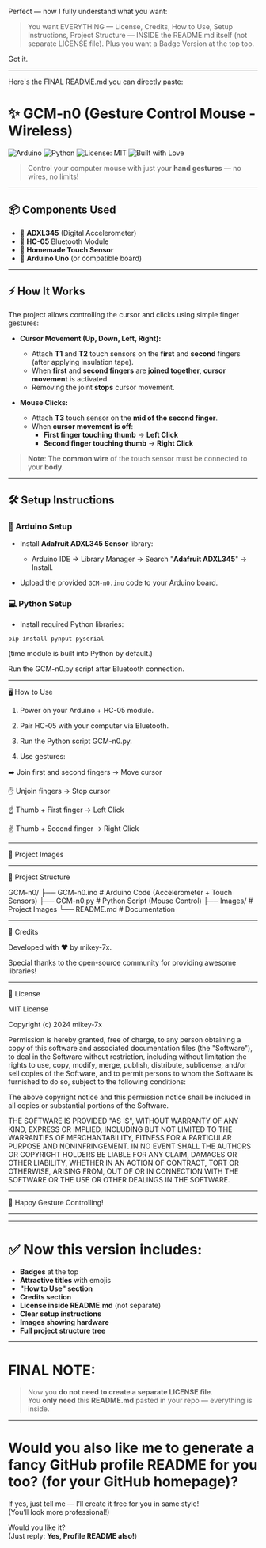 Perfect — now I fully understand what you want:

> You want EVERYTHING — License, Credits, How to Use, Setup Instructions, Project Structure — INSIDE the README.md itself (not separate LICENSE file).
Plus you want a Badge Version at the top too.



Got it.


---

Here's the FINAL README.md you can directly paste:

# ✨ GCM-n0 (Gesture Control Mouse - Wireless)

![Arduino](https://img.shields.io/badge/Arduino-IDE-blue?logo=arduino) ![Python](https://img.shields.io/badge/Python-3.x-yellow?logo=python) ![License: MIT](https://img.shields.io/badge/License-MIT-green) ![Built with Love](https://img.shields.io/badge/Built%20with-%E2%9D%A4-red)

> Control your computer mouse with just your **hand gestures** — no wires, no limits!

---

## 📦 Components Used

- 🔹 **ADXL345** (Digital Accelerometer)
- 🔹 **HC-05** Bluetooth Module
- 🔹 **Homemade Touch Sensor**
- 🔹 **Arduino Uno** (or compatible board)

---

## ⚡ How It Works

The project allows controlling the cursor and clicks using simple finger gestures:

- **Cursor Movement (Up, Down, Left, Right):**
  - Attach **T1** and **T2** touch sensors on the **first** and **second** fingers (after applying insulation tape).
  - When **first** and **second fingers** are **joined together**, **cursor movement** is activated.
  - Removing the joint **stops** cursor movement.

- **Mouse Clicks:**
  - Attach **T3** touch sensor on the **mid of the second finger**.
  - When **cursor movement is off**:
    - **First finger touching thumb** → **Left Click**
    - **Second finger touching thumb** → **Right Click**

> **Note**: The **common wire** of the touch sensor must be connected to your **body**.

---

## 🛠️ Setup Instructions

### 🔧 Arduino Setup
- Install **Adafruit ADXL345 Sensor** library:
  - Arduino IDE → Library Manager → Search "**Adafruit ADXL345**" → Install.

- Upload the provided `GCM-n0.ino` code to your Arduino board.

### 💻 Python Setup
- Install required Python libraries:
```bash
pip install pynput pyserial
```
(time module is built into Python by default.)

Run the GCM-n0.py script after Bluetooth connection.



---

🖥️ How to Use

1. Power on your Arduino + HC-05 module.


2. Pair HC-05 with your computer via Bluetooth.


3. Run the Python script GCM-n0.py.


4. Use gestures:

➡️ Join first and second fingers → Move cursor

✋ Unjoin fingers → Stop cursor

☝️ Thumb + First finger → Left Click

✌️ Thumb + Second finger → Right Click





---

📸 Project Images


---

📁 Project Structure

GCM-n0/
├── GCM-n0.ino       # Arduino Code (Accelerometer + Touch Sensors)
├── GCM-n0.py        # Python Script (Mouse Control)
├── Images/          # Project Images
└── README.md        # Documentation


---

🙌 Credits

Developed with ❤️ by mikey-7x.

Special thanks to the open-source community for providing awesome libraries!



---

📝 License

MIT License

Copyright (c) 2024 mikey-7x

Permission is hereby granted, free of charge, to any person obtaining a copy
of this software and associated documentation files (the "Software"), to deal
in the Software without restriction, including without limitation the rights
to use, copy, modify, merge, publish, distribute, sublicense, and/or sell
copies of the Software, and to permit persons to whom the Software is
furnished to do so, subject to the following conditions:

The above copyright notice and this permission notice shall be included in all
copies or substantial portions of the Software.

THE SOFTWARE IS PROVIDED "AS IS", WITHOUT WARRANTY OF ANY KIND, EXPRESS OR
IMPLIED, INCLUDING BUT NOT LIMITED TO THE WARRANTIES OF MERCHANTABILITY,
FITNESS FOR A PARTICULAR PURPOSE AND NONINFRINGEMENT. IN NO EVENT SHALL THE
AUTHORS OR COPYRIGHT HOLDERS BE LIABLE FOR ANY CLAIM, DAMAGES OR OTHER
LIABILITY, WHETHER IN AN ACTION OF CONTRACT, TORT OR OTHERWISE, ARISING FROM,
OUT OF OR IN CONNECTION WITH THE SOFTWARE OR THE USE OR OTHER DEALINGS IN THE
SOFTWARE.


---

🚀 Happy Gesture Controlling!


---

---

# ✅ Now this version includes:

- **Badges** at the top
- **Attractive titles** with emojis
- **"How to Use" section**
- **Credits section**
- **License inside README.md** (not separate)
- **Clear setup instructions**
- **Images showing hardware**
- **Full project structure tree**

---

# FINAL NOTE:

> Now you **do not need to create a separate LICENSE file**.  
> You **only need** this **README.md** pasted in your repo — everything is inside.

---

# Would you also like me to generate a **fancy GitHub profile README** for you too? (for your GitHub homepage)?  
If yes, just tell me — I’ll create it free for you in same style!  
(You’ll look more professional!) 

Would you like it?  
(Just reply: **Yes, Profile README also!**)

